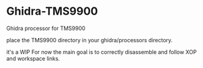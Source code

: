 # Ghidra-TMS9900
Ghidra processor for TMS9900

place the TMS9900 directory in your ghidra/processors directory.

it's a WIP 
For now the main goal is to correctly disassemble and follow XOP and workspace links.
